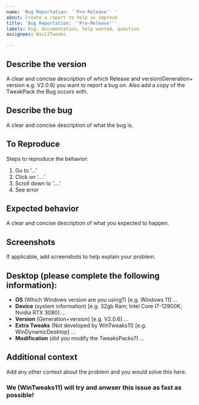 ```yaml
---
name: 'Bug Reportation: ''Pre-Release'' '
about: Create a report to help us improve
title: 'Bug Reportation: ''Pre-Release'''
labels: bug, documentation, help wanted, question
assignees: Win11Tweaks

---
```


## **Describe the version**
A clear and concise description of which Release and version(Generation+ version e.g. V2.0.6) you want to report a bug on. Also add a copy of the TweakPack the Bug occurs with.  

## **Describe the bug**
A clear and concise description of what the bug is.

## **To Reproduce**
Steps to reproduce the behavior:
1. Go to '...'
2. Click on '....'
3. Scroll down to '....'
4. See error

## **Expected behavior**
A clear and concise description of what you expected to happen.

## **Screenshots**
If applicable, add screenshots to help explain your problem.
<br>

## **Desktop (please complete the following information):**
 - **OS** (Which Windows version are you using?) [e.g. Windows 11]
   ...
 - **Device** (system information) [e.g. 32gb Ram; Intel Core I7-12900K; Nvidia RTX 3080]
   ...
 - **Version** (Generation+version) [e.g. V2.0.6]
   ...
 - **Extra Tweaks** (Not developed by WinTweaks11) [e.g. WinDynamicDesktop]
   ...
 - **Modification** (did you modify the TweaksPacks?)
   ...

## **Additional context**
Add any other context about the problem and you would solve this here.
<br>
### We (WinTweaks11) will try and anwser this issue as fast as possible!
